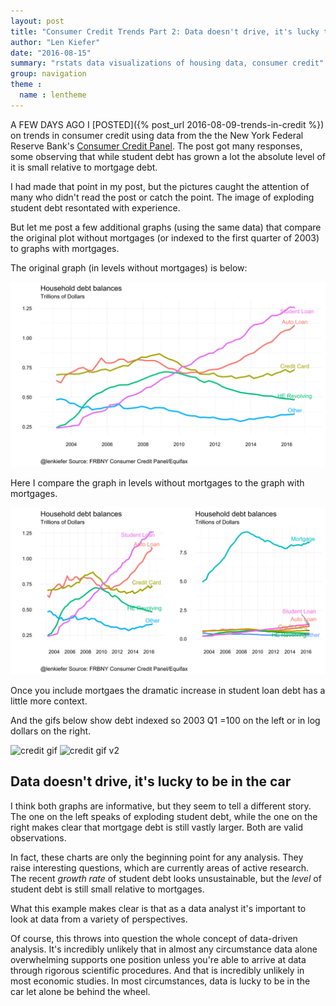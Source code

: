 ```yaml
---
layout: post
title: "Consumer Credit Trends Part 2: Data doesn't drive, it's lucky to be in the car"
author: "Len Kiefer"
date: "2016-08-15"
summary: "rstats data visualizations of housing data, consumer credit"
group: navigation
theme :
  name : lentheme
---
```

<style>
  .col2 {
    columns: 2 200px;         /* number of columns and width in pixels*/
    -webkit-columns: 2 200px; /* chrome, safari */
    -moz-columns: 2 200px;    /* firefox */
  }
  .col3 {
    columns: 3 100px;
    -webkit-columns: 3 100px;
    -moz-columns: 3 100px;
  }
</style>

A FEW DAYS AGO I [POSTED]({% post_url 2016-08-09-trends-in-credit %}) on trends in consumer credit using data from the the New York Federal Reserve Bank's [Consumer Credit Panel](https://www.newyorkfed.org/microeconomics/data.html).  The post got many responses, some observing that while student debt has grown a lot the absolute level of it is small relative to mortgage debt.  

I had made that point in my post, but the pictures caught the attention of many who didn't read the post or catch the point. The image of exploding student debt resontated with experience.  

But let me  post a few additional graphs (using the same data) that compare the original plot without mortgages (or indexed to the first quarter of 2003) to graphs with mortgages.



The original graph (in levels without mortgages) is below:

![plot of chunk debt-2016q2-levels](/img/Rfig/debt-2016q2-levels-1.svg)

Here I compare the graph in levels without mortgages to the graph with mortgages.



![plot of chunk debt-2016q2-levels-compare-1](/img/Rfig/debt-2016q2-levels-compare-1-1.svg)

Once you include mortgaes the dramatic increase in student loan debt has a little more context.

And the gifs below show debt indexed so 2003 Q1 =100 on the left or in log dollars on the right.

<div class="columns-2">

<img src="{{ site.url }}/img/charts_aug_15_2016/debt balances 2016Q2 v4.gif" alt="credit gif" style="width: 350px;"/>

<img src="{{ site.url }}/img/charts_aug_15_2016/debt balances v3 2016Q2.gif" alt="credit gif v2" style="width: 350px;"/>

</div>

## Data doesn't drive, it's lucky to be in the car

I think both graphs are informative, but they seem to tell a different story.  The one on the left speaks of exploding student debt, while the one on the right makes clear that mortgage debt is still vastly larger.  Both are valid observations.

In fact, these charts are only the beginning point for any analysis.  They raise interesting questions, which are currently areas of active research. The recent *growth rate* of student debt looks unsustainable, but the *level* of student debt is still small relative to mortgages.

What this example makes clear is that as a data analyst it's important to look at data from a variety of perspectives. 

Of course, this throws into question the whole concept of data-driven analysis.  It's incredibly unlikely that in almost any circumstance data alone overwhelming supports one position unless you're able to arrive at data through rigorous scientific procedures. And that is incredibly unlikely in most economic studies. In most circumstances, data is lucky to be in the car let alone be behind the wheel.


